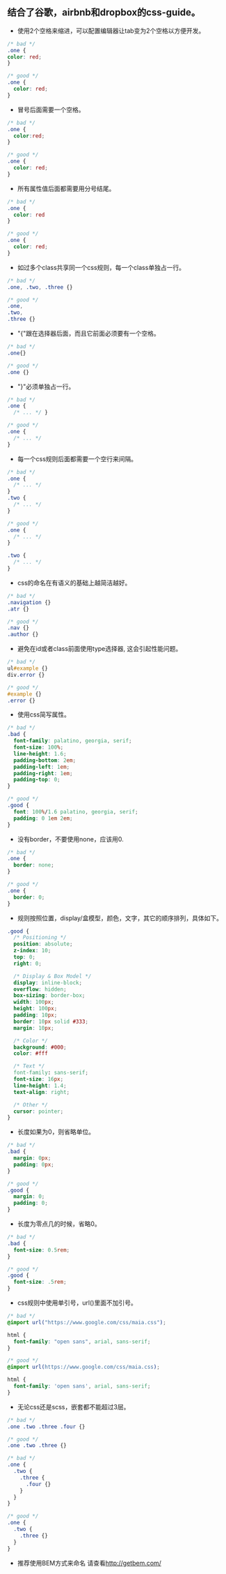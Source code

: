 ## 结合了谷歌，airbnb和dropbox的css-guide。

* 使用2个空格来缩进，可以配置编辑器让tab变为2个空格以方便开发。

```css
/* bad */
.one {
color: red;
}

/* good */
.one {
  color: red;
}
```

* 冒号后面需要一个空格。

```css
/* bad */
.one {
  color:red;
}

/* good */
.one {
  color: red;
}
```

* 所有属性值后面都需要用分号结尾。

```css
/* bad */
.one {
  color: red
}

/* good */
.one {
  color: red;
}
```

* 如过多个class共享同一个css规则，每一个class单独占一行。

```css
/* bad */
.one, .two, .three {}

/* good */
.one,
.two,
.three {}
```

* "{"跟在选择器后面，而且它前面必须要有一个空格。

```css
/* bad */
.one{}

/* good */
.one {}
```

* "}"必须单独占一行。

```css
/* bad */
.one {
  /* ... */ }

/* good */
.one {
  /* ... */
}
```

* 每一个css规则后面都需要一个空行来间隔。

```css
/* bad */
.one {
  /* ... */ 
}
.two {
  /* ... */
}

/* good */
.one {
  /* ... */
}

.two {
  /* ... */
}
```

* css的命名在有语义的基础上越简洁越好。

```css
/* bad */
.navigation {}
.atr {}

/* good */
.nav {}
.author {}
```

* 避免在id或者class前面使用type选择器, 这会引起性能问题。

```css
/* bad */
ul#example {}
div.error {}

/* good */
#example {}
.error {}
```

* 使用css简写属性。

```css
/* bad */
.bad {
  font-family: palatino, georgia, serif;
  font-size: 100%;
  line-height: 1.6;
  padding-bottom: 2em;
  padding-left: 1em;
  padding-right: 1em;
  padding-top: 0;
}

/* good */
.good {
  font: 100%/1.6 palatino, georgia, serif;
  padding: 0 1em 2em;
}
```

* 没有border，不要使用none，应该用0.

```css
/* bad */
.one {
  border: none; 
}

/* good */
.one {
  border: 0;
}
```

* 规则按照位置，display/盒模型，颜色，文字，其它的顺序排列，具体如下。

```css
.good {
  /* Positioning */
  position: absolute;
  z-index: 10;
  top: 0;
  right: 0;

  /* Display & Box Model */
  display: inline-block;
  overflow: hidden;
  box-sizing: border-box;
  width: 100px;
  height: 100px;
  padding: 10px;
  border: 10px solid #333;
  margin: 10px;

  /* Color */
  background: #000;
  color: #fff

  /* Text */
  font-family: sans-serif;
  font-size: 16px;
  line-height: 1.4;
  text-align: right;

  /* Other */
  cursor: pointer;
}
```

* 长度如果为0，则省略单位。

```css
/* bad */
.bad {
  margin: 0px;
  padding: 0px;
}

/* good */
.good {
  margin: 0;
  padding: 0;
}
```

* 长度为零点几的时候，省略0。

```css
/* bad */
.bad {
  font-size: 0.5rem;
}

/* good */
.good {
  font-size: .5rem;
}
```

* css规则中使用单引号，url\(\)里面不加引号。

```css
/* bad */
@import url("https://www.google.com/css/maia.css");

html {
  font-family: "open sans", arial, sans-serif;
}

/* good */
@import url(https://www.google.com/css/maia.css);

html {
  font-family: 'open sans', arial, sans-serif;
}
```

* 无论css还是scss，嵌套都不能超过3层。

```css
/* bad */
.one .two .three .four {}

/* good */
.one .two .three {}
```

```css
/* bad */
.one {
  .two {
    .three {
      .four {}
    }
  }
}

/* good */
.one {
  .two {
    .three {}
  }
}
```

* 推荐使用BEM方式来命名 请查看<http://getbem.com/>



